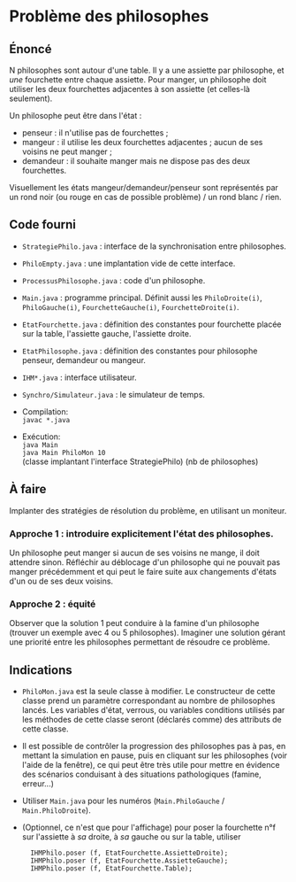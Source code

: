 Problème des philosophes
========================

Énoncé
------

N philosophes sont autour d'une table. Il y a une assiette par philosophe,
et *une* fourchette entre chaque assiette. Pour manger, un philosophe
doit utiliser les deux fourchettes adjacentes à son assiette (et celles-là
seulement).

Un philosophe peut être dans l'état :

- penseur : il n'utilise pas de fourchettes ;
- mangeur : il utilise les deux fourchettes adjacentes ; aucun de ses
  voisins ne peut manger ;
- demandeur : il souhaite manger mais ne dispose pas des deux fourchettes.

Visuellement les états mangeur/demandeur/penseur sont représentés par un
rond noir (ou rouge en cas de possible problème) / un rond blanc / rien.

Code fourni
-----------
- `StrategiePhilo.java` : interface de la synchronisation entre philosophes.
- `PhiloEmpty.java` : une implantation vide de cette interface.
- `ProcessusPhilosophe.java` : code d'un philosophe.
- `Main.java` : programme principal.
  Définit aussi les `PhiloDroite(i)`, `PhiloGauche(i)`, `FourchetteGauche(i)`,
  `FourchetteDroite(i)`.
- `EtatFourchette.java` : définition des constantes pour fourchette placée
  sur la table, l'assiette gauche, l'assiette droite.
- `EtatPhilosophe.java` : définition des constantes pour philosophe penseur,
  demandeur ou mangeur.
- `IHM*.java` : interface utilisateur.
- `Synchro/Simulateur.java` : le simulateur de temps.

- Compilation:  
        `javac *.java`

- Exécution:  
        `java Main`  
        `java Main PhiloMon 10`  
         (classe implantant l'interface StrategiePhilo) (nb de philosophes)

À faire
-------

Implanter des stratégies de résolution du problème, en utilisant un
moniteur.

### Approche 1 : introduire explicitement l'état des philosophes.

Un philosophe peut manger si aucun de ses voisins ne mange, il doit attendre
sinon. Réfléchir au déblocage d'un philosophe qui ne pouvait pas manger
précédemment et qui peut le faire suite aux changements d'états d'un ou de
ses deux voisins.

### Approche 2 : équité

Observer que la solution 1 peut conduire à la famine d'un philosophe
(trouver un exemple avec 4 ou 5 philosophes). Imaginer une solution gérant
une priorité entre les philosophes permettant de résoudre ce problème.

Indications
-----------

- `PhiloMon.java` est la seule classe à modifier. Le constructeur de cette
classe prend un paramètre correspondant au nombre de philosophes lancés. Les
variables d'état, verrous, ou variables conditions utilisés par les méthodes
de cette classe seront (déclarés comme) des attributs de cette classe.

- Il est possible de contrôler la progression des philosophes pas à pas, en mettant 
la simulation en pause, puis en cliquant sur les philosophes (voir l'aide de la fenêtre),
ce qui peut être très utile pour mettre en évidence des scénarios conduisant à des
situations pathologiques (famine, erreur...)

- Utiliser `Main.java` pour les numéros (`Main.PhiloGauche` / `Main.PhiloDroite`).

- (Optionnel, ce n'est que pour l'affichage) pour poser la fourchette n°f
sur l'assiette à *sa* droite, à *sa* gauche ou sur la table, utiliser

        IHMPhilo.poser (f, EtatFourchette.AssietteDroite);
        IHMPhilo.poser (f, EtatFourchette.AssietteGauche);
        IHMPhilo.poser (f, EtatFourchette.Table);



